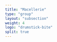 ```yaml
---
title: "Macellerie"
type: "group"
layout: "subsection"
weight: 4
logo: "drumstick-bite"
split: true
---
```

